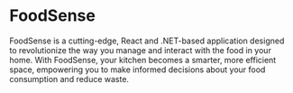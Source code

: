 # FoodSense

FoodSense is a cutting-edge, React and .NET-based application designed to revolutionize the way you manage and interact with the food in your home. With FoodSense, your kitchen becomes a smarter, more efficient space, empowering you to make informed decisions about your food consumption and reduce waste.
